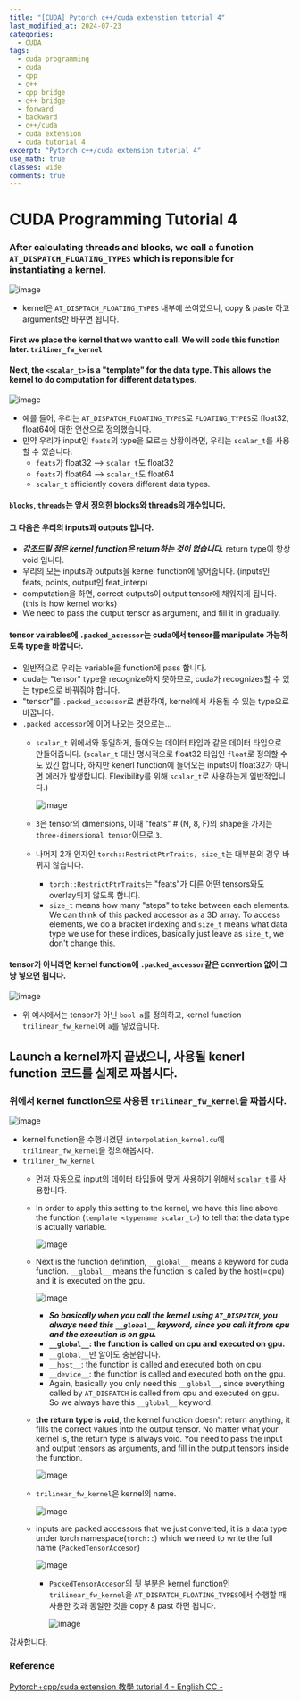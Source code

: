 ```yaml
---
title: "[CUDA] Pytorch c++/cuda extenstion tutorial 4"
last_modified_at: 2024-07-23
categories:
  - CUDA
tags:
  - cuda programming
  - cuda
  - cpp
  - c++
  - cpp bridge
  - c++ bridge
  - forward
  - backward
  - c++/cuda
  - cuda extension
  - cuda tutorial 4
excerpt: "Pytorch c++/cuda extension tutorial 4"
use_math: true
classes: wide
comments: true
---
```


# CUDA Programming Tutorial 4

### After calculating threads and blocks, we call a function `AT_DISPATCH_FLOATING_TYPES` which is reponsible for instantiating a kernel.

![image](https://github.com/user-attachments/assets/66688969-08c3-4f5a-b734-061fa0ce7fd5)

- kernel은 `AT_DISPTACH_FLOATING_TYPES` 내부에 쓰여있으니, copy & paste 하고 arguments만 바꾸면 됩니다.

#### First we place the kernel that we want to call. We will code this function later. `triliner_fw_kernel` 
#### Next, the `<scalar_t>` is a "template" for the data type. This allows the kernel to do computation for different data types.
  
  ![image](https://github.com/user-attachments/assets/7b587889-dab6-4674-9be2-fc99cdb696e0)

  - 예를 들어, 우리는 `AT_DISPATCH_FLOATING_TYPES`로 `FLOATING_TYPES`로 float32, float64에 대한 연산으로 정의했습니다.
  - 만약 우리가 input인 `feats`의 type을 모르는 상황이라면, 우리는 `scalar_t`를 사용할 수 있습니다.
    - `feats`가 float32 --> `scalar_t`도 float32
    - `feats`가 float64 --> `scalar_t`도 float64
    - `scalar_t` efficiently covers different data types.

#### `blocks`, `threads`는 앞서 정의한 blocks와 threads의 개수입니다.

#### 그 다음은 우리의 inputs과 outputs 입니다.
- ***강조드릴 점은 kernel function은 return하는 것이 없습니다.*** return type이 항상 void 입니다.
- 우리의 모든 inputs과 outputs을 kernel function에 넣어줍니다. (inputs인 feats, points, output인 feat_interp)
- computation을 하면, correct outputs이 output tensor에 채워지게 됩니다. (this is how kernel works)
- We need to pass the output tensor as argument, and fill it in gradually.

#### tensor vairables에 `.packed_accessor`는 cuda에서 tensor를 manipulate 가능하도록 type을 바꿉니다.

- 일반적으로 우리는 variable을 function에 pass 합니다.
- cuda는 "tensor" type을 recognize하지 못하므로, cuda가 recognizes할 수 있는 type으로 바꿔줘야 합니다.
- "tensor"를 `.packed_accessor`로 변환하여, kernel에서 사용될 수 있는 type으로 바꿉니다.
- `.packed_accessor`에 이어 나오는 것으로는...
  - `scalar_t` 위에서와 동일하게, 들어오는 데이터 타입과 같은 데이터 타입으로 만들어줍니다. (`scalar_t` 대신 명시적으로 float32 타입인 `float`로 정의할 수도 있긴 합니다, 하지만 kenerl function에 들어오는 inputs이 float32가 아니면 에러가 발생합니다. Flexibility를 위해 `scalar_t`로 사용하는게 일반적입니다.)
    
    ![image](https://github.com/user-attachments/assets/f6761312-ac8a-4ad4-b0cd-b8fc84a53cea)

  - `3`은 tensor의 dimensions, 이때 "feats" # (N, 8, F)의 shape을 가지는 `three-dimensional tensor`이므로 `3`.
  - 나머지 2개 인자인 `torch::RestrictPtrTraits, size_t`는 대부분의 경우 바뀌지 않습니다.
    - `torch::RestrictPtrTraits`는 "feats"가 다른 어떤 tensors와도 overlay되지 않도록 합니다.
    - `size_t` means how many "steps" to take between each elements. We can think of this packed accessor as a 3D array. To access elements, we do a bracket indexing and `size_t` means what data type we use for these indices, basically just leave as `size_t`, we don't change this.

#### tensor가 아니라면 kernel function에 `.packed_accessor`같은 convertion 없이 그냥 넣으면 됩니다.

![image](https://github.com/user-attachments/assets/59051439-961b-487c-83b4-75ca4bdafea0)

- 위 예시에서는 tensor가 아닌 `bool a`를 정의하고, kernel function `trilinear_fw_kernel`에 `a`를 넣었습니다.


## Launch a kernel까지 끝냈으니, 사용될 kenerl function 코드를 실제로 짜봅시다.

### 위에서 kernel function으로 사용된 `trilinear_fw_kernel`을 짜봅시다.

![image](https://github.com/user-attachments/assets/3bb10d60-c997-46bd-a159-178bbc492d16)

- kernel function을 수행시켰던 `interpolation_kernel.cu`에 `trilinear_fw_kernel`을 정의해봅시다.
- `triliner_fw_kernel`
  - 먼저 자동으로 input의 데이터 타입들에 맞게 사용하기 위해서 `scalar_t`를 사용합니다.
  - In order to apply this setting to the kernel, we have this line above the function (`template <typename scalar_t>`) to tell that the data type is actually variable.

    ![image](https://github.com/user-attachments/assets/2017af81-de5e-425c-8d61-1165af0fd586)

  - Next is the function definition, `__global__` means a keyword for cuda function. `__global__` means the function is called by the host(=cpu) and it is executed on the gpu. 
     
    ![image](https://github.com/user-attachments/assets/bf582a92-0067-459c-b7a6-30c2b148f92c)

    - ***So basically when you call the kernel using `AT_DISPATCH`, you always need this `__global__` keyword, since you call it from cpu and the execution is on gpu.***
    - **`__global__`: the function is called on cpu and executed on gpu.**
    - `__global__`만 알아도 충분합니다.
    - `__host__`: the function is called and executed both on cpu.
    - `__device__`: the function is called and executed both on the gpu.
    - Again, basically you only need this `__global__`, since everything called by `AT_DISPATCH` is called from cpu and executed on gpu. So we always have this `__global__` keyword.
    
  - **the return type is `void`**, the kernel function doesn't return anything, it fills the correct values into the output tensor. No matter what your kernel is, the return type is always void. You need to pass the input and output tensors as arguments, and fill in the output tensors inside the function.

    ![image](https://github.com/user-attachments/assets/9c0bbd94-44b9-43ef-b37d-be1a2ad6a63e)

  - `trilinear_fw_kernel`은 kernel의 name.

    ![image](https://github.com/user-attachments/assets/2a37b862-1ac7-4082-975c-057209392330)

  - inputs are packed accessors that we just converted, it is a data type under torch namespace(`torch::`) which we need to write the full name (`PackedTensorAccesor`)

    ![image](https://github.com/user-attachments/assets/3c0a444d-a7be-4629-a6c5-422eb732f5a4)

    - `PackedTensorAccesor`의 뒷 부분은 kernel function인 `trilinear_fw_kernel`을 `AT_DISPATCH_FLOATING_TYPES`에서 수행할 때 사용한 것과 동일한 것을 copy & past 하면 됩니다.
      
      ![image](https://github.com/user-attachments/assets/e025a933-16b4-4dd2-98db-f0d95797de21)



감사합니다.

### Reference
[Pytorch+cpp/cuda extension 教學 tutorial 4 - English CC -](https://www.youtube.com/watch?v=jXQxF5FnR5Q&list=PLDV2CyUo4q-LKuiNltBqCKdO9GH4SS_ec&index=4)
